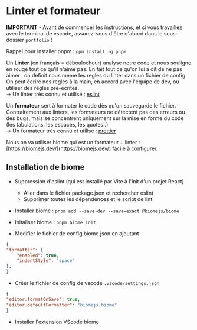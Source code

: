 # Linter et formateur

**IMPORTANT** - Avant de commencer les instructions, et si vous travaillez avec le terminal de vscode, assurez-vous d'être d'abord dans le sous-dossier `portfolio` !

Rappel pour installer pnpm : `npm install -g pnpm`

Un **Linter** (en français = déboulocheur) analyse notre code et nous souligne en rouge tout ce qu'il n'aime pas. En fait tout ce qu'on lui a dit de ne pas aimer : on definit nous meme les regles du linter dans un fichier de config.
On peut écrire nos regles à la main, en accord avec l'équipe de dev, ou utiliser des régles pré-écrites.  
-> Un linter très connu et utilisé : [eslint](https://eslint.org/)

Un **formateur** sert à formater le code dès qu'on sauvegarde le fichier. Contrairement aux linters, les formateurs ne détectent pas des erreurs ou des bugs, mais se concentrent uniquement sur la mise en forme du code (les tabulations, les espaces, les quotes..)  
-> Un formateur très connu et utilisé : [prettier](https://prettier.io/)

Nous on va utiliser biome qui est un formateur + linter : [https://biomejs.dev/](https://biomejs.dev/) facile à configurer.

## Installation de biome

- Suppression d'eslint (qui est installé par Vite à l'init d'un projet React)
  - Aller dans le fichier package.json et rechercher eslint
  - Supprimer toutes les dépendences et le script de lint

- Installer biome : `pnpm add --save-dev --save-exact @biomejs/biome`

- Initaliser biome : `pnpm biome init`

- Modifier le fichier de config biome.json en ajoutant

```json
{
"formatter": {
    "enabled": true,
    "indentStyle": "space"
},
}
```

- Créer le fichier de config de vscode `.vscode/settings.json`

```json
{
"editor.formatOnSave": true,
"editor.defaultFormatter": "biomejs.biome"
}
```

- Installer l'extension VScode biome
